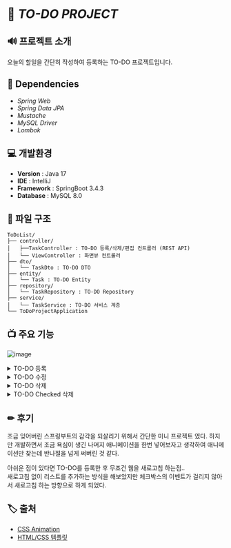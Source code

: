 # 🎈 ***TO-DO PROJECT***

## 🔊 프로젝트 소개
오늘의 할일을 간단히 작성하여 등록하는 TO-DO 프로젝트입니다.

## 🎨 Dependencies
- *Spring Web*
- *Spring Data JPA*
- *Mustache*
- *MySQL Driver*
- *Lombok*


## 💻 개발환경
- **Version** : Java 17
- **IDE** : IntelliJ
- **Framework** : SpringBoot 3.4.3
- **Database** : MySQL 8.0

## 📖 파일 구조
    ToDoList/
    ├── controller/
    │   ├──TaskController : TO-DO 등록/삭제/편집 컨트롤러 (REST API)
    │   └── ViewController : 화면뷰 컨트롤러
    ├── dto/
    │   └── TaskDto : TO-DO DTO
    ├── entity/
    │   └── Task : TO-DO Entity
    ├── repository/
    │   └── TaskRepository : TO-DO Repository
    ├── service/
    │   └── TaskService : TO-DO 서비스 계층
    └── ToDoProjectApplication


## 📺 주요 기능
![image](https://github.com/user-attachments/assets/6bd72340-a525-4326-96f7-62fe2a63b1bc)

<details>
    <summary>TO-DO 등록</summary>

![Post](https://github.com/user-attachments/assets/59497b50-ab4f-4db0-8c19-2721ffc91c85)

- 입력창에 TO-DO를 입력후 엔터를 누르면 등록
- 화면이 새로고침 되면서 갱신
</details>

<details>
    <summary>TO-DO 수정</summary>

![Edit](https://github.com/user-attachments/assets/4c0a6992-c317-4601-8910-62fefbd02bdd)

- TO-DO 리스트 오른쪽 펜 버튼을 클릭
- 열린 Modal 창에서 TO-DO 수정 후, 수정 버튼 클릭
- 새로고침 없이 리스트에 반영
</details>

<details>
    <summary>TO-DO 삭제</summary>

![Delete](https://github.com/user-attachments/assets/960c6785-8ce2-4f56-979d-72db4c8dd2da)

- TO-DO 리스트 오른쪽 X 버튼을 클릭
- 새로고침 없이 리스트에서 제거
</details>

<details>
    <summary>TO-DO Checked 삭제</summary>

![CheckBox](https://github.com/user-attachments/assets/232f5e40-4868-4cd2-bd98-bb7153c4469a)

- TO-DO 리스트 왼쪽 체크박스를 클릭
- 아래 박스가 열리며 몇개가 선택 되었는지 보여줌
- 아래 박스의 휴지통 버튼을 누르면 새로고침 없이 리스트에서 제거
</details>

## ✏ 후기
조금 잊어버린 스프링부트의 감각을 되살리기 위해서 간단한 미니 프로젝트 였다. 하지만 개발하면서 조금 욕심이 생긴
나머지 애니메이션을 한번 넣어보자고 생각하여 애니메이션만 찾는데 반나절을 넘게 써버린 것 같다.  

아쉬운 점이 있다면 TO-DO를 등록한 후 무조건 웹을 새로고침 하는점..  
새로고침 없이 리스트를 추가하는 방식을 해보았지만 체크박스의 이벤트가 걸리지 않아서 새로고침 하는 방향으로 하게 되었다.

## 🏷 출처
- [CSS Animation](https://animista.net/play/basic/scale-up/scale-up-ver-top)
- [HTML/CSS 템플릿](https://www.callicoder.com/spring-boot-mongodb-angular-js-rest-api-tutorial/)


